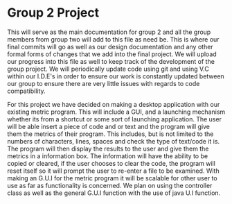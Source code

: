 # Group 2 Project
This will serve as the main documentation for group 2 and all the group members from group two will add to this file
as need be. This is where our final commits will go as well as our design documentation and any other formal forms
of changes that we add into the final project. We will upload our progress into this file as well to keep track of the
development of the group project. We will periodically update code using git and using V.C within our I.D.E's in order
to ensure our work is constantly updated between our group to ensure there are very little issues with regards to code
compatibility.

For this project we have decided on making a desktop application with our existing metric program. This will include a
GUI, and a launching mechanism whether its from a shortcut or some sort of launching application. The user will be able
insert a piece of code and or text and the program will give them the metrics of their program. This includes, but is
not limited to the numbers of characters, lines, spaces and check the type of text/code it is. The program will then
display the results to the user and give them the metrics in a information box. The information will have the ability
to be copied or cleared, if the user chooses to clear the code, the program will reset itself so it will prompt the user
to re-enter a file to be examined. With making an G.U.I for the metric program it will be scalable for other user to use
as far as functionality is concerned. We plan on using the controller class as well as the general G.U.I function with
the use of java U.I function.

